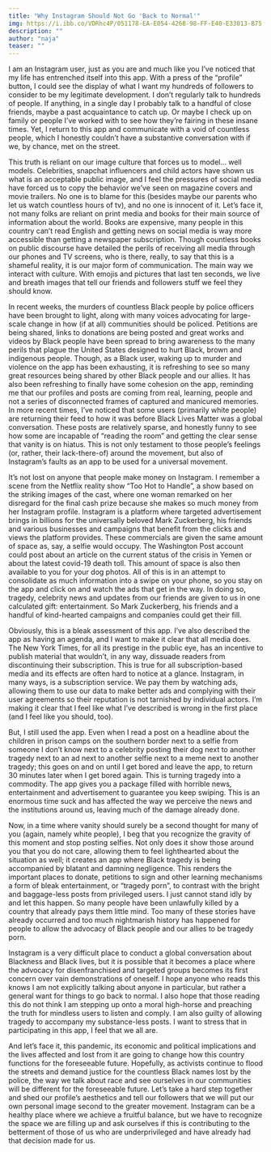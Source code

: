 ```yaml
---
title: "Why Instagram Should Not Go 'Back to Normal'"
img: https://i.ibb.co/VDRhc4P/051178-EA-E054-4268-98-FF-E40-E33013-B75.jpg" 
description: ""
author: "naja"
teaser: ""
---
```

I am an Instagram user, just as you are and much like you I’ve noticed that my life has entrenched itself into this app. With a press of the “profile” button, I could see the display of what I want my hundreds of followers to consider to be my legitimate development. I don’t regularly talk to hundreds of people. If anything, in a single day I probably talk to a handful of close friends, maybe a past acquaintance to catch up. Or maybe I check up on family or people I’ve worked with to see how they’re fairing in these insane times. Yet, I return to this app and communicate with a void of countless people, which I honestly couldn’t have a substantive conversation with if we, by chance, met on the street.

This truth is reliant on our image culture that forces us to model… well models. Celebrities, snapchat influencers and child actors have shown us what is an acceptable public image, and I feel the pressures of social media have forced us to copy the behavior we’ve seen on magazine covers and movie trailers. No one is to blame for this (besides maybe our parents who let us watch countless hours of tv), and no one is innocent of it. Let’s face it, not many folks are reliant on print media and books for their main source of information about the world. Books are expensive, many people in this country can’t read English and getting news on social media is way more accessible than getting a newspaper subscription. Though countless books on public discourse have detailed the perils of receiving all media through our phones and TV screens, who is there, really, to say that this is a shameful reality, it is our major form of communication. The main way we interact with culture. With emojis and pictures that last ten seconds, we live and breath images that tell our friends and followers stuff we feel they should know. 

In recent weeks, the murders of countless Black people by police officers have been brought to light, along with many voices advocating for large-scale change in how (if at all) communities should be policed. Petitions are being shared, links to donations are being posted and great works and videos by Black people have been spread to bring awareness to the many perils that plague the United States designed to hurt Black, brown and indigenous people. Though, as a Black user, waking up to murder and violence on the app has been exhausting, it is refreshing to see so many great resources being shared by other Black people and our allies. It has also been refreshing to finally have some cohesion on the app, reminding me that our profiles and posts are coming from real, learning, people and not a series of disconnected frames of captured and manicured memories. 
In more recent times, I’ve noticed that some users (primarily white people) are returning their feed to how it was before Black Lives Matter was a global conversation. These posts are relatively sparse, and honestly funny to see how some are incapable of “reading the room” and getting the clear sense that vanity is on hiatus. This is not only testament to those people’s feelings (or, rather, their lack-there-of) around the movement, but also of Instagram’s faults as an app to be used for a universal movement.

It’s not lost on anyone that people make money on Instagram. I remember a scene from the Netflix reality show “Too Hot to Handle”, a show based on the striking images of the cast, where one woman remarked on her disregard for the final cash prize because she makes so much money from her Instagram profile. Instagram is a platform where targeted advertisement brings in billions for the universally beloved Mark Zuckerberg, his friends and various businesses and campaigns that benefit from the clicks and views the platform provides. These commercials are given the same amount of space as, say, a selfie would occupy. The Washington Post account could post about an article on the current status of the crisis in Yemen or about the latest covid-19 death toll. This amount of space is also then available to you for your dog photos. All of this is in an attempt to consolidate as much information into a swipe on your phone, so you stay on the app and click on and watch the ads that get in the way. In doing so, tragedy, celebrity news and updates from our friends are given to us in one calculated gift: entertainment. So Mark Zuckerberg, his friends and a handful of kind-hearted campaigns and companies could get their fill. 

Obviously, this is a bleak assessment of this app. I’ve also described the app as having an agenda, and I want to make it clear that all media does. The New York Times, for all its prestige in the public eye, has an incentive to publish material that wouldn’t, in any way, dissuade readers from discontinuing their subscription. This is true for all subscription-based media and its effects are often hard to notice at a glance. Instagram, in many ways, is a subscription service. We pay them by watching ads, allowing them to use our data to make better ads and complying with their user agreements so their reputation is not tarnished by individual actors. I’m making it clear that I feel like what I’ve described is wrong in the first place (and I feel like you should, too). 

But, I still used the app. Even when I read a post on a headline about the children in prison camps on the southern border next to a selfie from someone I don’t know next to a celebrity posting their dog next to another tragedy next to an ad next to another selfie next to a meme next to another tragedy; this goes on and on until I get bored and leave the app, to return 30 minutes later when I get bored again. This is turning tragedy into a commodity. The app gives you a package filled with horrible news, entertainment and advertisement to guarantee you keep swiping. This is an enormous time suck and has affected the way we perceive the news and the institutions around us, leaving much of the damage already done.

Now, in a time where vanity should surely be a second thought for many of you (again, namely white people), I beg that you recognize the gravity of this moment and stop posting selfies. Not only does it show those around you that you do not care, allowing them to feel lighthearted about the situation as well; it creates an app where Black tragedy is being accompanied by blatant and damning negligence. This renders the important places to donate, petitions to sign and other learning mechanisms a form of bleak entertainment, or “tragedy porn”, to contrast with the bright and baggage-less posts from privileged users. I just cannot stand idly by and let this happen. So many people have been unlawfully killed by a country that already pays them little mind. Too many of these stories have already occurred and too much nightmarish history has happened for people to allow the advocacy of Black people and our allies to be tragedy porn. 

Instagram is a very difficult place to conduct a global conversation about Blackness and Black lives, but it is possible that it becomes a place where the advocacy for disenfranchised and targeted groups becomes its first concern over vain demonstrations of oneself. I hope anyone who reads this knows I am not explicitly talking about anyone in particular, but rather a general want for things to go back to normal. I also hope that those reading this do not think I am stepping up onto a moral high-horse and preaching the truth for mindless users to listen and comply. I am also guilty of allowing tragedy to accompany my substance-less posts. I want to stress that in participating in this app, I feel that we all are. 

And let’s face it, this pandemic, its economic and political implications and the lives affected and lost from it are going to change how this country functions for the foreseeable future. Hopefully, as activists continue to flood the streets and demand justice for the countless Black names lost by the police, the way we talk about race and see ourselves in our communities will be different for the foreseeable future. Let’s take a hard step together and shed our profile’s aesthetics and tell our followers that we will put our own personal image second to the greater movement. Instagram can be a healthy place where we achieve a fruitful balance, but we have to recognize the space we are filling up and ask ourselves if this is contributing to the betterment of those of us who are underprivileged and have already had that decision made for us.
